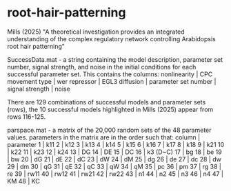 # root-hair-patterning
Mills (2025) "A theoretical investigation provides an integrated understanding of the complex regulatory network controlling Arabidopsis root hair patterning"

SuccessData.mat - a string containing the model description, parameter set number, signal strength, and noise in the initial conditions for each successful parameter set. This contains the columns:
nonlinearity | CPC movement type | wer repressor | EGL3 diffusion | parameter set number | signal strength | noise

There are 129 combinations of successful models and parameter sets (rows), the 10 successful models highlighted in Mills (2025) appear from rows 116-125.

parspace.mat - a matrix of the 20,000 random sets of the 48 parameter values. 
parameters in the matrix are in the order such that:
column | parameter
1      | k11
2      | k12
3      | k13
4      | k14
5      | k15
6      | k16
7      | k17
8      | k18
9      | k21
10     | k22
11     | k23
12     | k24
13     | DG
14     | DE
15     | DC
16     | k3 (D~C)
17     | bg
18     | be
19     | bw
20     | dG
21     | dE
22     | dC
23     | dW
24     | dM
25     | dg
26     | de
27     | dc
28     | dw
29     | dm
30     | qG
31     | qE
32     | qC
33     | qW
34     | qM
35     | pc
36     | pm
37     | rg
38     | re
39     | rw11
40     | rw12
41     | rw21
42     | rw22
43     | n1
44     | n2
45     | n3
46     | n4
47     | KM
48     | KC
